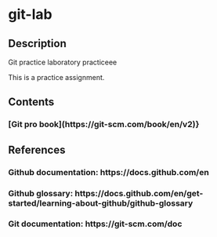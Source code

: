 # git-lab

<h2>Description</h2>
Git practice laboratory
practiceee

This is a practice assignment.

<h2>Contents</h2>
<h3>[Git pro book](https://git-scm.com/book/en/v2)}</h3>


<h2>References</h2>
<h3>Github documentation: https://docs.github.com/en</h3>
<h3>Github glossary: https://docs.github.com/en/get-started/learning-about-github/github-glossary</h3>
<h3>Git documentation: https://git-scm.com/doc</h3>
